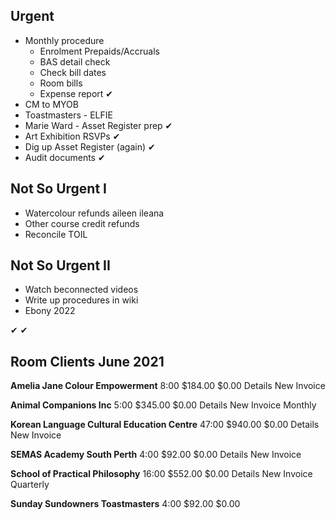 ## Urgent
* Monthly procedure
    * Enrolment Prepaids/Accruals
    * BAS detail check
    * Check bill dates
    * Room bills
    * Expense report  &#10004;
* CM to MYOB
* Toastmasters - ELFIE
* Marie Ward - Asset Register prep &#10004;
* Art Exhibition RSVPs  &#10004;
* Dig up Asset Register (again) &#10004;
* Audit documents  &#10004;

## Not So Urgent I

* Watercolour refunds aileen ileana
* Other course credit refunds
* Reconcile TOIL

## Not So Urgent II

* Watch beconnected videos
* Write up procedures in wiki
* Ebony 2022

 &#10004; &#10004;
 
## Room Clients June 2021

**Amelia Jane Colour Empowerment** 	8:00 		$184.00 	$0.00 	Details New Invoice
	
**Animal Companions Inc** 	5:00 		$345.00 	$0.00 	Details New Invoice 	Monthly


**Korean Language Cultural Education Centre** 	47:00 		$940.00 	$0.00 	Details New Invoice


**SEMAS Academy South Perth** 	4:00 		$92.00 	$0.00 	Details New Invoice 	
	
**School of Practical Philosophy** 	16:00 		$552.00 	$0.00 	Details New Invoice 	Quarterly

**Sunday Sundowners Toastmasters** 	4:00 		$92.00 	$0.00 	

